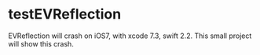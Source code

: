 # testEVReflection
EVReflection will crash on iOS7, with xcode 7.3, swift 2.2.
This small project will show this crash.
